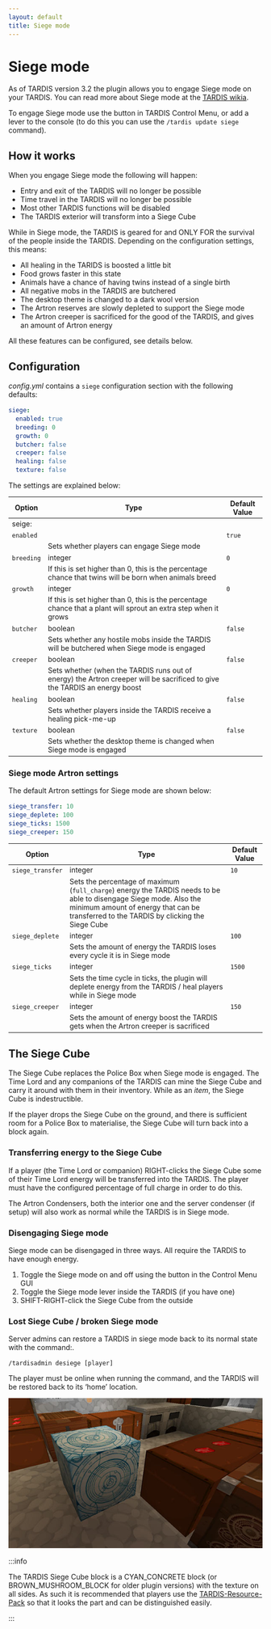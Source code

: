 ```yaml
---
layout: default
title: Siege mode
---
```


# Siege mode

As of TARDIS version 3.2 the plugin allows you to engage Siege mode on your TARDIS. You can read more about Siege mode
at the [TARDIS wikia](https://tardis.fandom.com/wiki/Siege_mode).

To engage Siege mode use the button in TARDIS Control Menu, or add a lever to the console (to do this you can use
the `/tardis update siege` command).

## How it works

When you engage Siege mode the following will happen:

- Entry and exit of the TARDIS will no longer be possible
- Time travel in the TARDIS will no longer be possible
- Most other TARDIS functions will be disabled
- The TARDIS exterior will transform into a Siege Cube

While in Siege mode, the TARDIS is geared for and ONLY FOR the survival of the people inside the TARDIS. Depending on
the configuration settings, this means:

- All healing in the TARIDS is boosted a little bit
- Food grows faster in this state
- Animals have a chance of having twins instead of a single birth
- All negative mobs in the TARDIS are butchered
- The desktop theme is changed to a dark wool version
- The Artron reserves are slowly depleted to support the Siege mode
- The Artron creeper is sacrificed for the good of the TARDIS, and gives an amount of Artron energy

All these features can be configured, see details below.

## Configuration

_config.yml_ contains a `siege` configuration section with the following defaults:

```yaml title="/plugins/TARDIS/config.yml"
siege:
  enabled: true
  breeding: 0
  growth: 0
  butcher: false
  creeper: false
  healing: false
  texture: false
```

The settings are explained below:

| Option     | Type                                                                                                                       | Default Value |
|------------|----------------------------------------------------------------------------------------------------------------------------|---------------|
| seige:     |                                                                                                                            |               |
| `enabled`  |                                                                                                                            | `true`        |
|            | Sets whether players can engage Siege mode                                                                                 |               |
| `breeding` | integer                                                                                                                    | `0`           |
|            | If this is set higher than 0, this is the percentage chance that twins will be born when animals breed                     |               |
| `growth`   | integer                                                                                                                    | `0`           |
|            | If this is set higher than 0, this is the percentage chance that a plant will sprout an extra step when it grows           |               |
| `butcher`  | boolean                                                                                                                    | `false`       |
|            | Sets whether any hostile mobs inside the TARDIS will be butchered when Siege mode is engaged                               |               |
| `creeper`  | boolean                                                                                                                    | `false`       |
|            | Sets whether (when the TARDIS runs out of energy) the Artron creeper will be sacrificed to give the TARDIS an energy boost |               |
| `healing`  | boolean                                                                                                                    | `false`       |
|            | Sets whether players inside the TARDIS receive a healing pick-me-up                                                        |               |
| `texture`  | boolean                                                                                                                    | `false`       |
|            | Sets whether the desktop theme is changed when Siege mode is engaged                                                       |               |

### Siege mode Artron settings

The default Artron settings for Siege mode are shown below:

```yaml title="/plugins/TARDIS/artron.yml"
siege_transfer: 10
siege_deplete: 100
siege_ticks: 1500
siege_creeper: 150
```

| Option           | Type                                                                                                                                                                                                          | Default Value |
|------------------|---------------------------------------------------------------------------------------------------------------------------------------------------------------------------------------------------------------|---------------|
| `siege_transfer` | integer                                                                                                                                                                                                       | `10`          |
|                  | Sets the percentage of maximum (`full_charge`) energy the TARDIS needs to be able to disengage Siege mode. Also the minimum amount of energy that can be transferred to the TARDIS by clicking the Siege Cube |               |
| `siege_deplete`  | integer                                                                                                                                                                                                       | `100`         |
|                  | Sets the amount of energy the TARDIS loses every cycle it is in Siege mode                                                                                                                                    |               |
| `siege_ticks`    | integer                                                                                                                                                                                                       | `1500`        |
|                  | Sets the time cycle in ticks, the plugin will deplete energy from the TARDIS / heal players while in Siege mode                                                                                               |               |
| `siege_creeper`  | integer                                                                                                                                                                                                       | `150`         |
|                  | Sets the amount of energy boost the TARDIS gets when the Artron creeper is sacrificed                                                                                                                         |               |

## The Siege Cube

The Siege Cube replaces the Police Box when Siege mode is engaged. The Time Lord and any companions of the TARDIS can
mine the Siege Cube and carry it around with them in their inventory. While as an _item_, the Siege Cube is
indestructible.

If the player drops the Siege Cube on the ground, and there is sufficient room for a Police Box to materialise, the
Siege Cube will turn back into a block again.

### Transferring energy to the Siege Cube

If a player (the Time Lord or companion) RIGHT-clicks the Siege Cube some of their Time Lord energy will be transferred
into the TARDIS. The player must have the configured percentage of full charge in order to do this.

The Artron Condensers, both the interior one and the server condenser (if setup) will also work as normal while the
TARDIS is in Siege mode.

### Disengaging Siege mode

Siege mode can be disengaged in three ways. All require the TARDIS to have enough energy.

1. Toggle the Siege mode on and off using the button in the Control Menu GUI
2. Toggle the Siege mode lever inside the TARDIS (if you have one)
3. SHIFT-RIGHT-click the Siege Cube from the outside

### Lost Siege Cube / broken Siege mode

Server admins can restore a TARDIS in siege mode back to its normal state with the command:.

    /tardisadmin desiege [player]

The player must be online when running the command, and the TARDIS will be restored back to its ‘home’ location.

![Siege Cube](/images/docs/siegecube.jpg)

:::info

The TARDIS Siege Cube block is a CYAN_CONCRETE block (or BROWN_MUSHROOM_BLOCK for older
plugin versions) with the texture on all sides. As such it is recommended that players use the
[TARDIS-Resource-Pack](https://github.com/eccentricdevotion/TARDIS-Resource-Pack) so that it looks
the part and can be distinguished easily.

:::